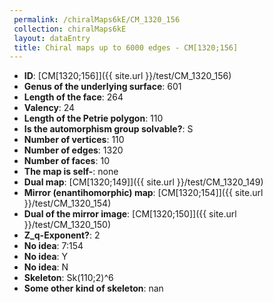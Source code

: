 ```yaml
--- 
 permalink: /chiralMaps6kE/CM_1320_156 
 collection: chiralMaps6kE
 layout: dataEntry
 title: Chiral maps up to 6000 edges - CM[1320;156]
---
```


- **ID**: [CM[1320;156]]({{ site.url }}/test/CM_1320_156)
- **Genus of the underlying surface**: 601
- **Length of the face**: 264
- **Valency**: 24
- **Length of the Petrie polygon**: 110
- **Is the automorphism group solvable?**: S
- **Number of vertices**: 110
- **Number of edges**: 1320
- **Number of faces**: 10
- **The map is self-**: none
- **Dual map**: [CM[1320;149]]({{ site.url }}/test/CM_1320_149)
- **Mirror (enantihomorphic) map**: [CM[1320;154]]({{ site.url }}/test/CM_1320_154)
- **Dual of the mirror image**: [CM[1320;150]]({{ site.url }}/test/CM_1320_150)
- **Z_q-Exponent?**: 2
- **No idea**:  7:154
- **No idea**: Y
- **No idea**: N
- **Skeleton**: Sk(110;2)^6
- **Some other kind of skeleton**: nan
